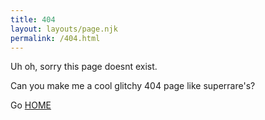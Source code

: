 ```yaml
---
title: 404
layout: layouts/page.njk
permalink: /404.html
---
```

Uh oh, sorry this page doesnt exist. 

Can you make me a cool glitchy 404 page like superrare's?

Go [HOME](/)
